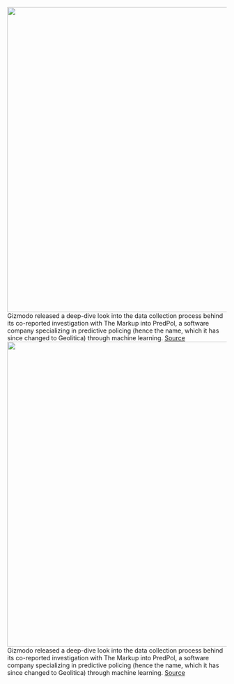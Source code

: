 <img src='https://cdn.vox-cdn.com/thumbor/wvPR9zz0FBaY7muqTcXNboixgCs=/0x0:2040x1360/1200x800/filters:focal(857x517:1183x843)/cdn.vox-cdn.com/uploads/chorus_image/image/70236863/acastro_190204_1777_privacy_0001.0.jpg' width='700px' /><br/>
Gizmodo released a deep-dive look into the data collection process behind its co-reported investigation with The Markup into PredPol, a software company specializing in predictive policing (hence the name, which it has since changed to Geolitica) through machine learning.
<a href='https://www.theverge.com/2021/12/6/22814409/go-read-this-gizmodo-analysis-predpol-software-disproportionate-algorithm'> Source <a/><img src='https://cdn.vox-cdn.com/thumbor/wvPR9zz0FBaY7muqTcXNboixgCs=/0x0:2040x1360/1200x800/filters:focal(857x517:1183x843)/cdn.vox-cdn.com/uploads/chorus_image/image/70236863/acastro_190204_1777_privacy_0001.0.jpg' width='700px' /><br/>
Gizmodo released a deep-dive look into the data collection process behind its co-reported investigation with The Markup into PredPol, a software company specializing in predictive policing (hence the name, which it has since changed to Geolitica) through machine learning.
<a href='https://www.theverge.com/2021/12/6/22814409/go-read-this-gizmodo-analysis-predpol-software-disproportionate-algorithm'> Source <a/>